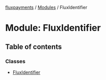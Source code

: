 [fluxpayments](../README.md) / [Modules](../modules.md) / FluxIdentifier

# Module: FluxIdentifier

## Table of contents

### Classes

- [FluxIdentifier](../classes/FluxIdentifier.FluxIdentifier.md)
